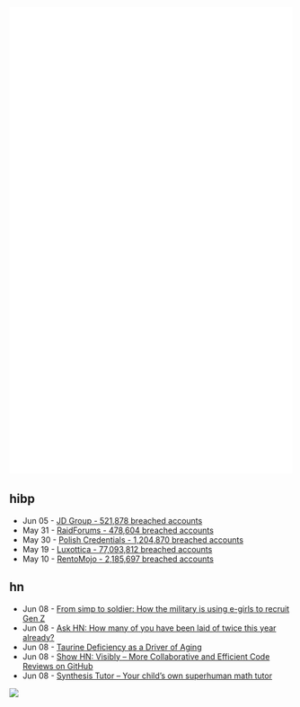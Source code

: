 ![Metrics](https://raw.githubusercontent.com/phixion/phixion/master/metrics.svg)

## hibp

<!--
for https://github.com/phixion/phixion/blob/main/.github/workflows/feeds.yml
-->
<!--START_SECTION:haveibeenpwnd-->
- Jun 05 - [JD Group - 521,878 breached accounts](https://haveibeenpwned.com/PwnedWebsites#JDGroup)
- May 31 - [RaidForums - 478,604 breached accounts](https://haveibeenpwned.com/PwnedWebsites#RaidForums)
- May 30 - [Polish Credentials - 1,204,870 breached accounts](https://haveibeenpwned.com/PwnedWebsites#PolishCredentials)
- May 19 - [Luxottica - 77,093,812 breached accounts](https://haveibeenpwned.com/PwnedWebsites#Luxottica)
- May 10 - [RentoMojo - 2,185,697 breached accounts](https://haveibeenpwned.com/PwnedWebsites#RentoMojo)
<!--END_SECTION:haveibeenpwnd-->

## hn

<!--
for https://github.com/phixion/phixion/blob/main/.github/workflows/feeds.yml
-->
<!--START_SECTION:hn-->
- Jun 08 - [From simp to soldier: How the military is using e-girls to recruit Gen Z](https://mronline.org/2023/06/08/from-simp-to-soldier/)
- Jun 08 - [Ask HN: How many of you have been laid of twice this year already?](https://news.ycombinator.com/item?id=36246816)
- Jun 08 - [Taurine Deficiency as a Driver of Aging](https://www.science.org/doi/10.1126/science.abn9257)
- Jun 08 - [Show HN: Visibly – More Collaborative and Efficient Code Reviews on GitHub](https://visibly.dev)
- Jun 08 - [Synthesis Tutor – Your child’s own superhuman math tutor](https://www.synthesis.com/tutor)
<!--END_SECTION:hn-->

<!--
for https://yhype.me
-->
![](https://hit.yhype.me/github/profile?user_id=13013670)
